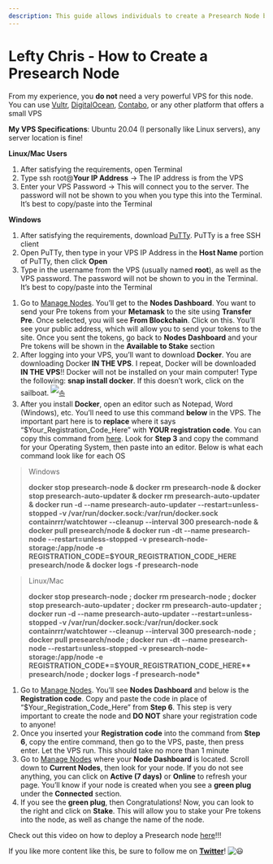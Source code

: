 ```yaml
---
description: This guide allows individuals to create a Presearch Node by Lefty Chris
---
```


# Lefty Chris - How to Create a Presearch Node

From my experience, you **do not** need a very powerful VPS for this node. You can use [Vultr](https://www.vultr.com/products/cloud-compute/), [DigitalOcean](https://www.digitalocean.com/products/droplets/), [Contabo](https://contabo.com/en/storage-vps/), or any other platform that offers a small VPS

**My VPS Specifications**: Ubuntu 20.04 (I personally like Linux servers), any server location is fine!

**Linux/Mac Users**

1. After satisfying the requirements, open Terminal
2. Type ssh root@**Your IP Address** → The IP address is from the VPS
3. Enter your VPS Password → This will connect you to the server. The password will not be shown to you when you type this into the Terminal. It’s best to copy/paste into the Terminal

**Windows**

1. After satisfying the requirements, download [PuTTy](https://www.putty.org/). PuTTy is a free SSH client
2. Open PuTTy, then type in your VPS IP Address in the **Host Name** portion of PuTTy, then click **Open**
3. Type in the username from the VPS (usually named **root**), as well as the VPS password. The password will not be shown to you in the Terminal. It’s best to copy/paste into the Terminal

>

1. Go to [Manage Nodes](https://nodes.presearch.org/login). You’ll get to the **Nodes Dashboard**. You want to send your Pre tokens from your **Metamask** to the site using **Transfer Pre**. Once selected, you will see **From Blockchain**. Click on this. You’ll see your public address, which will allow you to send your tokens to the site. Once you sent the tokens, go back to **Nodes Dashboard** and your Pre tokens will be shown in the **Available to Stake** section
2. After logging into your VPS, you’ll want to download **Docker**. You are downloading Docker **IN THE VPS**. I repeat, Docker will be downloaded **IN THE VPS**!! Docker will not be installed on your main computer! Type the following: **snap install docker**. If this doesn’t work, click on the sailboat. [![:sailboat:](https://forum.intercoin.org/images/emoji/apple/sailboat.png?v=10)](https://adamtheautomator.com/docker-ubuntu/)
3. After you install **Docker**, open an editor such as Notepad, Word (Windows), etc. You’ll need to use this command **below** in the VPS. The important part here is to **replace** where it says “$Your\_Registration\_Code\_Here” with **YOUR registration code**. You can copy this command from [here](https://docs.presearch.org/nodes/setup). Look for **Step 3** and copy the command for your Operating System, then paste into an editor. Below is what each command look like for each OS

> Windows
>
> **docker stop presearch-node & docker rm presearch-node & docker stop presearch-auto-updater & docker rm presearch-auto-updater & docker run -d --name presearch-auto-updater --restart=unless-stopped -v /var/run/docker.sock:/var/run/docker.sock containrrr/watchtower --cleanup --interval 300 presearch-node & docker pull presearch/node & docker run -dt --name presearch-node --restart=unless-stopped -v presearch-node-storage:/app/node -e REGISTRATION\_CODE=$YOUR\_REGISTRATION\_CODE\_HERE presearch/node & docker logs -f presearch-node**

> Linux/Mac
>
> **docker stop presearch-node ; docker rm presearch-node ; docker stop presearch-auto-updater ; docker rm presearch-auto-updater ; docker run -d --name presearch-auto-updater --restart=unless-stopped -v /var/run/docker.sock:/var/run/docker.sock containrrr/watchtower --cleanup --interval 300 presearch-node ; docker pull presearch/node ; docker run -dt --name presearch-node --restart=unless-stopped -v presearch-node-storage:/app/node -e REGISTRATION\_CODE\*=$YOUR\_REGISTRATION\_CODE\_HERE\*\* presearch/node ; docker logs -f presearch-node\***

1. Go to [Manage Nodes](https://nodes.presearch.org/login). You’ll see **Nodes Dashboard** and below is the **Registration code**. Copy and paste the code in place of “$Your\_Registration\_Code\_Here” from **Step 6**. This step is very important to create the node and **DO NOT** share your registration code to anyone!
2. Once you inserted your **Registration code** into the command from **Step 6**, copy the entire command, then go to the VPS, paste, then press enter. Let the VPS run. This should take no more than 1 minute
3. Go to [Manage Nodes](https://nodes.presearch.org/login) where your **Node Dashboard** is located. Scroll down to **Current Nodes**, then look for your node. If you do not see anything, you can click on **Active (7 days)** or **Online** to refresh your page. You’ll know if your node is created when you see a **green plug** under the **Connected** section.
4. If you see the **green plug**, then Congratulations! Now, you can look to the right and click on **Stake**. This will allow you to stake your Pre tokens into the node, as well as change the name of the node.

Check out this video on how to deploy a Presearch node [here](https://www.youtube.com/watch?v=De65YsHT9Rs)!!!

If you like more content like this, be sure to follow me on [**Twitter**](https://twitter.com/LeftyChris13)! ![:smiley:](https://forum.intercoin.org/images/emoji/apple/smiley.png?v=10)
